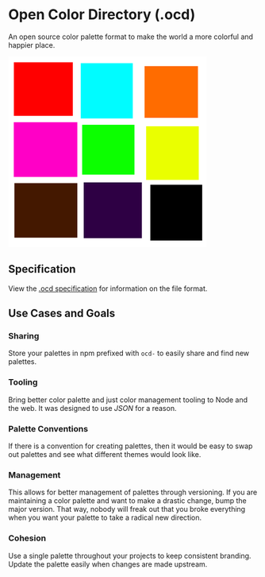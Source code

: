 # Open Color Directory (.ocd)

An open source color palette format to make the world a more colorful and happier place.

![Image of colors](ocd.png)


## Specification

View the [.ocd specification](ocd-spec.md) for information on the file format.

## Use Cases and Goals

### Sharing

Store your palettes in npm prefixed with `ocd-` to easily share and find new palettes.

### Tooling

Bring better color palette and just color management tooling to Node and the web. It was designed to use *JSON* for a reason.

### Palette Conventions

If there is a convention for creating palettes, then it would be easy to swap out palettes and see what different themes would look like.

### Management

This allows for better management of palettes through versioning. If you are maintaining a color palette and want to make a drastic change, bump the major version. That way, nobody will freak out that you broke everything when you want your palette to take a radical new direction.

### Cohesion

Use a single palette throughout your projects to keep consistent branding. Update the palette easily when changes are made upstream.
